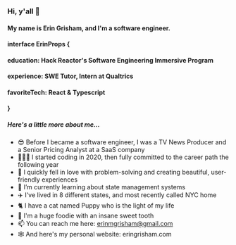### Hi, y'all 👋

#### My name is Erin Grisham, and I'm a software engineer. 

#### interface ErinProps {
####  education: Hack Reactor's Software Engineering Immersive Program
####  experience: SWE Tutor, Intern at Qualtrics
####  favoriteTech: React & Typescript
#### }

##### Here's a little more about me...
- 😎 Before I became a software engineer, I was a TV News Producer and a Senior Pricing Analyst at a SaaS company
- 🏃🏼‍♀️ I started coding in 2020, then fully committed to the career path the following year
- 💖 I quickly fell in love with problem-solving and creating beautiful, user-friendly experiences
- 🌱 I’m currently learning about state management systems
- ✈️ I've lived in 8 different states, and most recently called NYC home
- 🐈 I have a cat named Puppy who is the light of my life
- 🍩 I'm a huge foodie with an insane sweet tooth
- 📫 You can reach me here: erinmgrisham@gmail.com
- 🕸 And here's my personal website: eringrisham.com
